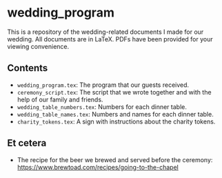 # wedding_program

This is a repository of the wedding-related documents I made for our wedding.  All documents are in LaTeX.  PDFs have been provided for your viewing convenience.

## Contents

- `wedding_program.tex`: The program that our guests received.
- `ceremony_script.tex`: The script that we wrote together and with the help of our family and friends.
- `wedding_table_numbers.tex`: Numbers for each dinner table.
- `wedding_table_names.tex`: Numbers and names for each dinner table.
- `charity_tokens.tex`: A sign with instructions about the charity tokens.

## Et cetera

- The recipe for the beer we brewed and served before the ceremony: https://www.brewtoad.com/recipes/going-to-the-chapel
